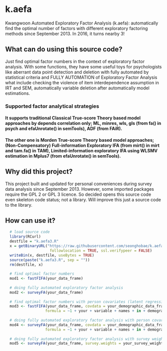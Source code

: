 # k.aefa
Kwangwoon Automated Exploratory Factor Analysis (k.aefa): automatically find the optimal number of factors with different exploratory factoring methods since September 2013. In 2016, it turns nearby 3!

## What can do using this source code?
Just find optimal factor numbers in the context of exploratory factor analysis. With some functions, they have some useful toys for psychologists like aberrant data point detection and deletion with fully automated by statistical criteria and FULLY AUTOMATION of Exploratory Factor Analysis what include checking the violence of item interdependence assumption in IRT and SEM, automatically variable deletion after automatically model estimations.

### Supported factor analytical strategies
#### It supports traditional Classical True-score Theory based model approaches by depends correlation only; ML, minres, wls, gls (from fa() in psych and efaUnrotate() in semTools), ADF (from FAiR).
#### The other one is Morden True-score Theory based model approaches; (Non-Compensatory) Full-information Exploratory IFA (from mirt() in mirt and tam.fa() in TAM), Limited-information exploratory IFA using WLSMV estimation in Mplus7 (from efaUnrotate() in semTools).

## Why did this project?
This project built and updated for personal conveniences during survey data analysis since September 2013. However, some imported packages require the GPL 2 or GPL 3 licence. So decided opens this source code even skeleton code status; not a library. Will improve this just a source code to the library.

## How can use it?
```R
  # load source code
  library(RCurl)
  destfile = "k.aefa3.R"
  x = getBinaryURL("https://raw.githubusercontent.com/seonghobae/k.aefa/master/k.aefa3.R",
                    followlocation = TRUE, ssl.verifypeer = FALSE)
  writeBin(x, destfile, useBytes = TRUE)
  source(paste("k.aefa3.R", sep = ""))
  rm(destfile, x)
  
  # find optimal factor numbers
  mod1 <- fastFIFA(your_data_frame)
  
  # doing fully automated exploratory factor analysis
  mod2 <- surveyFA(your_data_frame)
  
  # find optimal factor numbers with person covariates (latent regression of fixed effects)
  mod3 <- fastFIFA(your_data_frame, covdata = your_demographic_data_frame,
                  formula = ~1 + your + variable + names + in + demographic + data + frame)
  
  # doing fully automated exploratory factor analysis with person covariates (latent regression of fixed effects)
  mod4 <- surveyFA(your_data_frame, covdata = your_demographic_data_frame,
                  formula = ~1 + your + variable + names + in + demographic + data + frame)
                  
  # doing fully automated exploratory factor analysis with survey weights
  mod5 <- surveyFA(your_data_frame, survey.weights = your_survey_weights_where_get_from_Finite_population)
```
